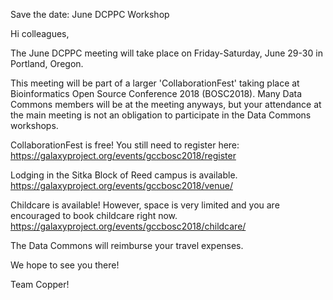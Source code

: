 Save the date: June DCPPC Workshop

Hi colleagues,

The June DCPPC meeting will take place on Friday-Saturday, June 29-30 in Portland, Oregon. 

This meeting will be part of a larger 'CollaborationFest' taking place at Bioinformatics Open Source Conference 2018 (BOSC2018). Many Data Commons members will be at the meeting anyways, but your attendance at the main meeting is not an obligation to participate in the Data Commons workshops.

CollaborationFest is free! You still need to register here: https://galaxyproject.org/events/gccbosc2018/register

Lodging in the Sitka Block of Reed campus is available. https://galaxyproject.org/events/gccbosc2018/venue/

Childcare is available! However, space is very limited and you are encouraged to book childcare right now. https://galaxyproject.org/events/gccbosc2018/childcare/

The Data Commons will reimburse your travel expenses. 

We hope to see you there!

Team Copper!

